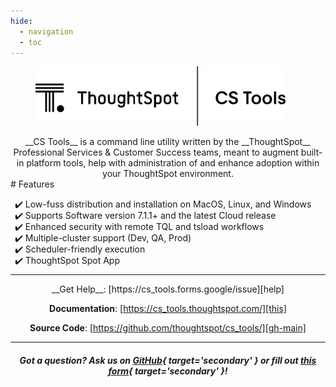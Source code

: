 ```yaml
---
hide:
  - navigation
  - toc
---
```


<style>
  /* Hide the "Edit on Github" button and paragraph header link */
  .md-content__button { display: none; }
  .md-typeset .headerlink { display: none; }
  /* Skinny down and center the page */
  .md-content { max-width: 75%; margin: auto; }
  /* Indent Features list, replace bullet point with check mark */
  #features { margin-bottom: 0; margin-left: 30%; }
  [dir=ltr] .md-typeset ul li { margin-left: 20%; }
  ::marker { content: "✔️ "; }
</style>

<figure><img src="assets/cs_tools logo black.png" width="400"/></figure>

<center>
__CS Tools__ is a command line utility written by the __ThoughtSpot__ Professional
Services & Customer Success teams, meant to augment built-in platform tools, help with
administration of and enhance adoption within your ThoughtSpot environment.
</center>

<span>
# Features

- Low-fuss distribution and installation on MacOS, Linux, and Windows
- Supports Software version 7.1.1+ and the latest Cloud release
- Enhanced security with remote TQL and tsload workflows
- Multiple-cluster support (Dev, QA, Prod)
- Scheduler-friendly execution
- ThoughtSpot Spot App
</span>

---

<center>
__Get Help__: [https://cs_tools.forms.google/issue][help]

__Documentation__: [https://cs_tools.thoughtspot.com/][this]

__Source Code__: [https://github.com/thoughtspot/cs_tools/][gh-main]

---

##### *Got a question? Ask us on [GitHub][gh-issue]{ target='secondary' } or fill out [this form][gf-issue]{ target='secondary' }!*
</center>

[help]: https://forms.gle/sh6hyBSS2mnrwWCa9
[this]: https://thoughtspot.github.io/cs_tools/
[gh-main]: https://github.com/thoughtspot/cs_tools/
[gh-issue]: https://github.com/thoughtspot/cs_tools/issues/new/choose
[gf-issue]: https://forms.gle/Tmbs6ZhsZa2DMFsU9
